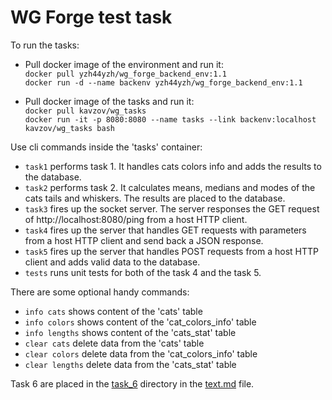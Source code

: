 # WG Forge test task
To run the tasks:
- Pull docker image of the environment and run it:  
`docker pull yzh44yzh/wg_forge_backend_env:1.1`  
`docker run -d --name backenv yzh44yzh/wg_forge_backend_env:1.1`

- Pull docker image of the tasks and run it:  
`docker pull kavzov/wg_tasks`  
`docker run -it -p 8080:8080 --name tasks --link backenv:localhost kavzov/wg_tasks bash`

Use cli commands inside the 'tasks' container:  
- `task1` performs task 1. It handles cats colors info and adds the results to the database.  
- `task2` performs task 2. It calculates means, medians and modes of the cats tails and whiskers. The results are placed to the database.  
- `task3` fires up the socket server. The server responses the GET request of http://localhost:8080/ping from a host HTTP client.  
- `task4` fires up the server that handles GET requests with parameters from a host HTTP client and send back a JSON response.  
- `task5` fires up the server that handles POST requests from a host HTTP client and adds valid data to the database.  
- `tests` runs unit tests for both of the task 4 and the task 5.

There are some optional handy commands:  
- `info cats` shows content of the 'cats' table  
- `info colors` shows content of the 'cat_colors_info' table  
- `info lengths` shows content of the 'cats_stat' table
- `clear cats` delete data from the 'cats' table  
- `clear colors` delete data from the 'cat_colors_info' table  
- `clear lengths` delete data from the 'cats_stat' table
  
Task 6 are placed in the [task_6](https://github.com/kavzov/testtask/tree/master/task_6) directory in the [text.md](https://github.com/kavzov/testtask/blob/master/task_6/text.md) file.  

